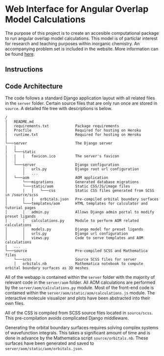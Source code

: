 # Web Interface for Angular Overlap Model Calculations
The purpose of this project is to create an accesible computational package to run angular overlap model calculations. This model is of particlar interest for research and teaching purposes within inorganic chemistry. An accompanying problem set is included in the website. More information can be found [here](https://github.com/jack-thomascolwell/senior-comps-paper).

## Instructions

## Code Architecture
The code follows a standard Django application layout with all related files in the ```server``` folder. Certain source files that are only run once are stored in ```source```. A detailed file tree with descriptions is below.
```
/
│   README.md
│   requirements.txt            Package requirements
│   Procfile                    Required for hosting on Heroku
|   runtime.txt                 Required for hosting on Heroku
│
└───server                      The Django server
│   │   
|   └───static
|   |   |   favicon.ico         The server's favicon
│   │
│   └───server                  Django configuration
│       │   urls.py             Django root url configuration
│       │   ...
│   └───aom                     AOM application
│       └───migrations          Generated database migrations
│       └───static/aom          Static CSS/JS/image files
│       |   |   └───css         Static CSS files generated from SCSS in /source/scss
│       |   |   orbitals.json   Pre-compiled orbital boundary surfaces
│       └───templates/aom       HTML templates for calculator and tutorial pages
│       │   admin.py            Allows Django admin portal to modify preset ligands
│       │   calculations.py     Module to perform AOM related calculations
│       │   models.py           Django model for preset ligands
│       │   urls.py             Django url configuration
│       │   views.py            Code to serve templates and AOM calculations
|   ...
└───source                      Pre-compiled SCSS and Mathematica files
    └───scss                    Source SCSS files for server
    │   orbitals.nb             Mathematica notebook to compute orbital boundary surfaces as 3D meshes
```

All of the webapp is contained within the ```server``` folder with the majority of relevant code in the ```server/aom``` folder. All AOM calculations are performed by the ```server/aom/calculations.py``` module. Most of the front-end code is contained within the ```server/aom/static/aom/calculations.js``` module. The interactive molecule visualizer and plots have been abstracted into their own files.

All of the CSS is compiled from SCSS source files located in ```source/scss```. This pre-compilation avoids complicated Django middleware.

Generating the orbital boundary surfaces requires solving complex systems of wavefunction integrals. This takes a significant amount of time and is done in advance by the Mathematica script ```source/orbitals.nb```. These surfaces have been generated and saved to ```server/aom/static/aom/orbitals.json```.
